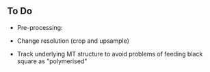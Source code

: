 ## To Do

* Pre-processing:
 * Change resolution (crop and upsample)
 
* Track underlying MT structure to avoid problems of feeding black square as "polymerised"